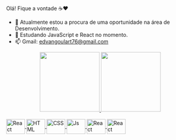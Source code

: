 Olá! Fique a vontade ☕❤️

- 🔭 Atualmente estou a procura de uma oportunidade na área de Desenvolvimento.
- 🌱 Estudando JavaScript e React no momento.
- 📫 Gmail: edvangoulart76@gmail.com

<div align="center">
  <a href="https://github.com/EdvanGoulart">
  <img height="160em" src="https://github-readme-stats.vercel.app/api?username=EdvanGoulart&show_icons=true&theme=aura&include_all_commits=true&count_private=true"/>
  <img height="160em" src="https://github-readme-stats.vercel.app/api/top-langs/?username=EdvanGoulart&layout=compact&langs_count=7&theme=aura"/>
</div>
  
 <div style="display: inline_block"><br>
  <img align="center" alt="React" height="40" width="50" src="https://cdn.jsdelivr.net/gh/devicons/devicon/icons/c/c-original.svg">
  <img align="center" alt="HTML" height="40" width="50" src="https://cdn.jsdelivr.net/gh/devicons/devicon/icons/html5/html5-original-wordmark.svg">
  <img align="center" alt="CSS" height="40" width="50" src="https://cdn.jsdelivr.net/gh/devicons/devicon/icons/css3/css3-original-wordmark.svg">
  <img align="center" alt="Js" height="40" width="50" src="https://cdn.jsdelivr.net/gh/devicons/devicon/icons/javascript/javascript-original.svg">
  <img align="center" alt="React" height="40" width="50" src="https://cdn.jsdelivr.net/gh/devicons/devicon/icons/react/react-original-wordmark.svg">
  <img align="center" alt="React" height="40" width="50" src="https://cdn.jsdelivr.net/gh/devicons/devicon/icons/java/java-original-wordmark.svg"> 
</div>

